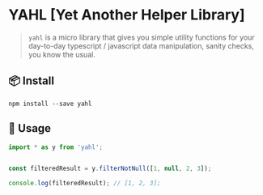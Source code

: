 # YAHL [Yet Another Helper Library]

> `yahl` is a micro library that gives you simple utility functions for your day-to-day typescript / javascript data manipulation, sanity checks, you know the usual.

## 📦 Install

```
npm install --save yahl

```

## 🔨 Usage

```js
import * as y from 'yahl';


const filteredResult = y.filterNotNull([1, null, 2, 3]);

console.log(filteredResult); // [1, 2, 3];
```
